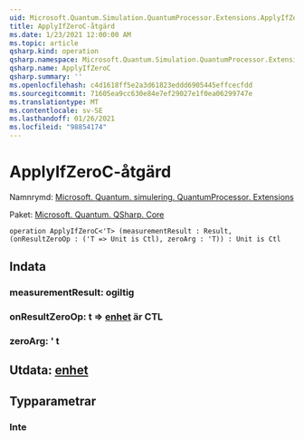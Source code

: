 ```yaml
---
uid: Microsoft.Quantum.Simulation.QuantumProcessor.Extensions.ApplyIfZeroC
title: ApplyIfZeroC-åtgärd
ms.date: 1/23/2021 12:00:00 AM
ms.topic: article
qsharp.kind: operation
qsharp.namespace: Microsoft.Quantum.Simulation.QuantumProcessor.Extensions
qsharp.name: ApplyIfZeroC
qsharp.summary: ''
ms.openlocfilehash: c4d1618ff5e2a3d61823eddd6905445effcecfdd
ms.sourcegitcommit: 71605ea9cc630e84e7ef29027e1f0ea06299747e
ms.translationtype: MT
ms.contentlocale: sv-SE
ms.lasthandoff: 01/26/2021
ms.locfileid: "98854174"
---
```

# <a name="applyifzeroc-operation"></a>ApplyIfZeroC-åtgärd

Namnrymd: [Microsoft. Quantum. simulering. QuantumProcessor. Extensions](xref:Microsoft.Quantum.Simulation.QuantumProcessor.Extensions)

Paket: [Microsoft. Quantum. QSharp. Core](https://nuget.org/packages/Microsoft.Quantum.QSharp.Core)




```qsharp
operation ApplyIfZeroC<'T> (measurementResult : Result, (onResultZeroOp : ('T => Unit is Ctl), zeroArg : 'T)) : Unit is Ctl
```


## <a name="input"></a>Indata

### <a name="measurementresult--__invalidresult__"></a>measurementResult: __ogiltig <Result>__




### <a name="onresultzeroop--t--unit--is-ctl"></a>onResultZeroOp: t => [enhet](xref:microsoft.quantum.lang-ref.unit)  är CTL




### <a name="zeroarg--t"></a>zeroArg: ' t





## <a name="output--unit"></a>Utdata: [enhet](xref:microsoft.quantum.lang-ref.unit)



## <a name="type-parameters"></a>Typparametrar

### <a name="t"></a>Inte

